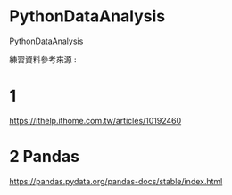# PythonDataAnalysis
PythonDataAnalysis

練習資料參考來源 :

# 1
https://ithelp.ithome.com.tw/articles/10192460
# 2 Pandas 
https://pandas.pydata.org/pandas-docs/stable/index.html
